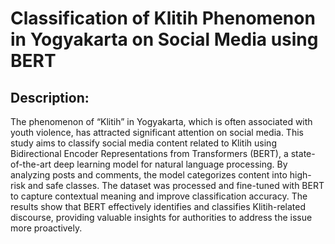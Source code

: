 # Classification of Klitih Phenomenon in Yogyakarta on Social Media using BERT

## Description:
The phenomenon of “Klitih” in Yogyakarta, which is often associated with youth violence, has attracted significant attention on social media. This study aims to classify social media content related to Klitih using Bidirectional Encoder Representations from Transformers (BERT), a state-of-the-art deep learning model for natural language processing. By analyzing posts and comments, the model categorizes content into high-risk and safe classes. The dataset was processed and fine-tuned with BERT to capture contextual meaning and improve classification accuracy. The results show that BERT effectively identifies and classifies Klitih-related discourse, providing valuable insights for authorities to address the issue more proactively.
